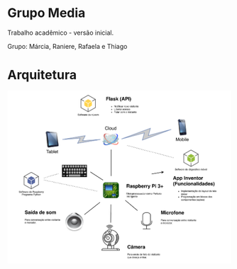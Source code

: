 # Grupo Media

Trabalho acadêmico - versão inicial.

Grupo: Márcia, Raniere, Rafaela e Thiago

# Arquitetura 

![](arquitetura.png)
